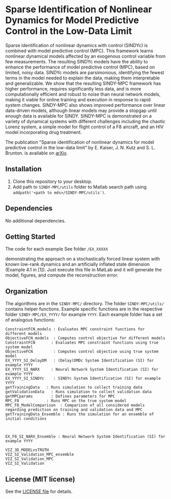 # Sparse Identification of Nonlinear Dynamics for Model Predictive Control in the Low-Data Limit

Sparse identification of nonlinear dynamics with control (SINDYc) is combined with model predictive control (MPC). This framework learns nonlinear dynamical models affected by an exogenous control variable from few measurements. The resulting SINDYc models have the ability to enhance the performance of model predictive control (MPC), based on limited, noisy data. SINDYc models are parsimonious, identifying the fewest terms in the model needed to explain the data, making them interpretable and generalizable. We show that the resulting SINDY-MPC framework has higher performance, requires significantly less data, and is more computationally efficient and robust to noise than neural network models, making it viable for online training and execution in response to rapid system changes. SINDY-MPC also shows improved performance over linear data-driven models, although linear models may provide a stopgap until enough data is available for SINDY.
SINDY-MPC is demonstrated on a variety of dynamical systems with different challenges including the chaotic Lorenz system, a simple model for flight control of a F8 aircraft, and an HIV model incorporating drug treatment.

The publication "Sparse identification of nonlinear dynamics for model predictive control in the low-data limit"
by E. Kaiser, J. N. Kutz and S. L. Brunton. is available on [arXiv](https://arxiv.org/abs/1711.05501).

## Installation

1. Clone this repository to your desktop.
2. Add path to `SINDY-MPC/utils` folder to Matlab search path using `addpath('<path to mds>/SINDY-MPC/utils')`.

## Dependencies
No additional dependencies.

## Getting Started

The code for each example
See folder `/EX_XXXXX` 

demonstrating the approach on a stochastically forced linear system with known low-rank dynamics and an artificially inflated state dimension (Example 4.1 in [1]). Just execute this file in MatLab and it will generate the model, figures, and compute the reconstruction error.

## Organization

The algorithms are in the `SINDY-MPC/` directory.
The folder `SINDY-MPC/utils/` contains helper functions. Example specific functions are in the respective folder `SINDY-MPC/EX_YYYY/` for example `YYYY`.
Each example folder has a set of analogous functions:

	ConstraintFCN_models : Evaluates MPC constraint functions for different models
    ObjectiveFCN_models  : Computes control objective for different models
    ConstraintFCN		: Evaluates MPC constraint functions using true system model
    ObjectiveFCN		 : Computes control objective using true system model
    EX_YYYY_SI_DelayDM   : (Delay)DMDc System Identification (SI) for example YYYY
    EX_YYYY_SI_NARX  	: Neural Network System Identification (SI) for example YYYY
    EX_YYYY_SI_SINDYc    : SINDYc System Identification (SI) for example YYYY
    getTrainingData	  : Runs simulation to collect training data
    getValidationData	: Runs simulation to collect validation data
    getMPCparams 		: Defines parameters for MPC
    MPC_F8 			  : Runs MPC on the true system model
    MPC_F8_ModelComparison  : Comparison of all considered models regarding prediction on training and validation data and MPC
    getTrainingData_Ensemble : Runs the simulation for an ensemble of initial conditions
    
    
    
    EX_F8_SI_NARX_Ensemble : Neural Network System Identification (SI) for example YYYY 
    
    VIZ_3D_MODELvsTRUTH 
    VIZ_SI_Validation_MPC_ensemble
    VIZ_SI_Validation_MPC
    VIZ_SI_Validation

    
## License (MIT license)

See the [LICENSE file](LICENSE) for details.
